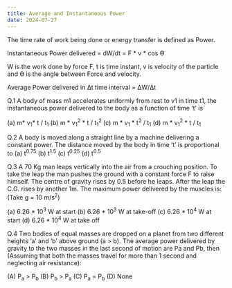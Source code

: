 ```yaml
---
title: Average and Instantaneous Power
date: 2024-07-27
---
```


The time rate of work being done or energy transfer is defined as Power. 

Instantaneous Power delivered = dW/dt = F * v * cos Ө

W is the work done by force F, t is time instant, v is velocity of the particle and Ө is the angle between Force and velocity.

Average Power delivered in Δt time interval  = ΔW/Δt

Q.1 A body of mass m1 accelerates uniformly from rest to v1 in time t1, the instantaneous power delivered to the body as a function of time ‘t’ is 

(a) m* v<sub>1</sub>* t / t<sub>1</sub> (b) m * v<sub>1</sub><sup>2</sup> * t / t<sub>1</sub><sup>2</sup> (c) m * v<sub>1</sub> * t<sup>2</sup> / t<sub>1</sub> (d) m * v<sub>1</sub><sup>2</sup> * t / t<sub>1</sub>

Q.2 A body is moved along a straight line by a machine delivering a constant power. The distance moved by the body in time ‘t’ is proportional to (a) t<sup>0.75</sup> (b) t<sup>1.5</sup> (c) t<sup>0.25</sup> (d) t<sup>0.5</sup>

Q.3 A 70 Kg man leaps vertically into the air from a crouching position. To take the leap the man pushes the ground with a constant force F to raise himself. The centre of gravity rises by 0.5 before he leaps. After the leap the C.G. rises by another 1m. The maximum power delivered by the muscles is: (Take g = 10 m/s<sup>2</sup>)

(a) 6.26 * 10<sup>3</sup> W at start (b) 6.26 * 10<sup>3</sup> W at take-off (c) 6.26 * 10<sup>4</sup> W at start (d)  6.26 * 10<sup>4</sup> W at take off

Q.4 Two bodies of equal masses are dropped on a planet from two different heights ‘a’ and ‘b’ above ground (a > b). The average power delivered by gravity to the two masses in the last second of motion are Pa and Pb, then (Assuming that both the masses travel for more than 1 second and neglecting air resistance):

(A) P<sub>a</sub> > P<sub>b</sub> 	(B) P<sub>b</sub> > P<sub>a</sub>	(C) P<sub>a</sub> = P<sub>b</sub> (D) None

